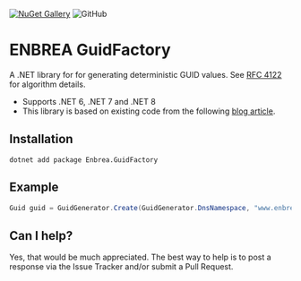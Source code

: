 [![NuGet Gallery](https://img.shields.io/badge/NuGet%20Gallery-enbrea.guidfactory-blue.svg)](https://www.nuget.org/packages/Enbrea.GuidFactory/)
![GitHub](https://img.shields.io/github/license/enbrea/enbrea.guidfactory)

# ENBREA GuidFactory

A .NET library for for generating deterministic GUID values. See [RFC 4122](https://www.ietf.org/rfc/rfc4122.txt) for algorithm details. 

+ Supports .NET 6, .NET 7 and .NET 8
+ This library is based on existing code from the following [blog article](https://faithlife.codes/blog/2011/04/generating_a_deterministic_guid/).

## Installation

```
dotnet add package Enbrea.GuidFactory
```

## Example

``` csharp
Guid guid = GuidGenerator.Create(GuidGenerator.DnsNamespace, "www.enbrea.org");
```

## Can I help?

Yes, that would be much appreciated. The best way to help is to post a response via the Issue Tracker and/or submit a Pull Request.
